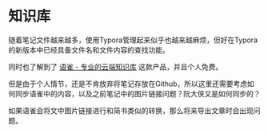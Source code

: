 # 知识库



随着笔记文件越来越多，使用Typora管理起来似乎也越来越麻烦，但好在Typora的新版本中已经具备文件名和文件内容的查找功能。



同时也了解到了 [语雀 - 专业的云端知识库](https://www.yuque.com/) 这款产品，并且个人免费。



但是由于个人情节，还是不肯放弃将笔记存放在Github，所以这里还需要考虑如何同步语雀中的内容，以及之前笔记中的图片链接问题？阮大侠又是如何同步的？



如果语雀会将文中图片链接进行和简书类似的转换，那么将来导出文章时会出现问题。



